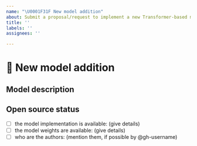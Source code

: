 ```yaml
---
name: "\U0001F31F New model addition"
about: Submit a proposal/request to implement a new Transformer-based model
title: ''
labels: ''
assignees: ''

---
```


# 🌟 New model addition

## Model description

<!-- Important information -->

## Open source status

* [ ] the model implementation is available: (give details)
* [ ] the model weights are available: (give details)
* [ ] who are the authors: (mention them, if possible by @gh-username)
